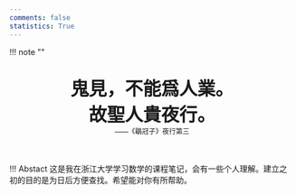 ```yaml
---
comments: false
statistics: True
---
```


!!! note "" 
    <br><br>
    <div align="center" style="font-size:32px;font-weight:bold">
        鬼見，不能爲人業。
        <br>
        故聖人貴夜行。
    </div>
    <div align="center" style="font-size:12px">
        ——《鶡冠子》夜行第三
    </div>
    <br><br>

!!! Abstact
    这是我在浙江大学学习数学的课程笔记，会有一些个人理解。建立之初的目的是为日后方便查找。希望能对你有所帮助。